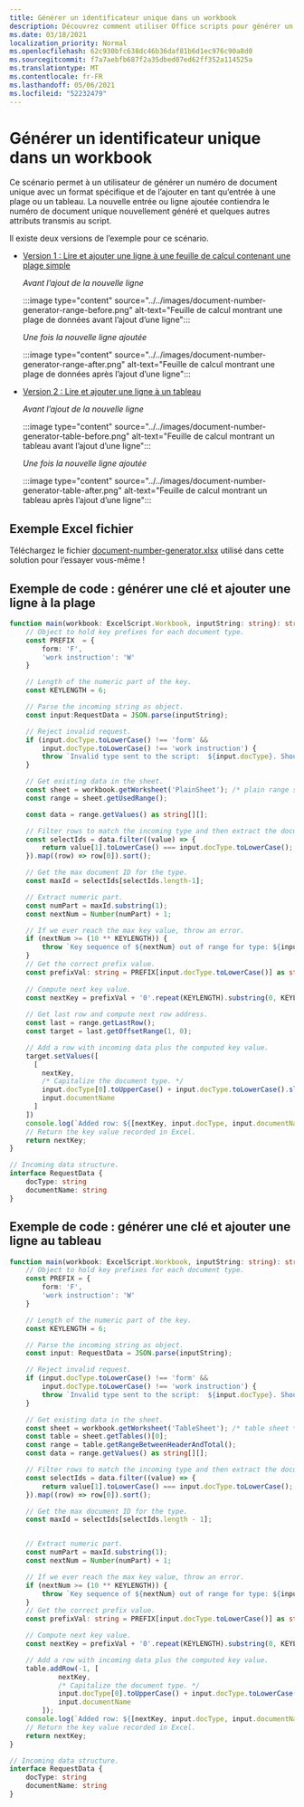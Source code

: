 ```yaml
---
title: Générer un identificateur unique dans un workbook
description: Découvrez comment utiliser Office scripts pour générer un identificateur unique et ajouter une ligne à un tableau et une plage.
ms.date: 03/18/2021
localization_priority: Normal
ms.openlocfilehash: 62c930bfc638dc46b36daf81b6d1ec976c90a8d0
ms.sourcegitcommit: f7a7aebfb687f2a35dbed07ed62ff352a114525a
ms.translationtype: MT
ms.contentlocale: fr-FR
ms.lasthandoff: 05/06/2021
ms.locfileid: "52232479"
---
```

# <a name="generate-a-unique-identifier-in-a-workbook"></a>Générer un identificateur unique dans un workbook

Ce scénario permet à un utilisateur de générer un numéro de document unique avec un format spécifique et de l’ajouter en tant qu’entrée à une plage ou un tableau. La nouvelle entrée ou ligne ajoutée contiendra le numéro de document unique nouvellement généré et quelques autres attributs transmis au script.

Il existe deux versions de l’exemple pour ce scénario.

* [Version 1 : Lire et ajouter une ligne à une feuille de calcul contenant une plage simple](#sample-code-generate-key-and-add-row-to-range)

    _Avant l’ajout de la nouvelle ligne_

    :::image type="content" source="../../images/document-number-generator-range-before.png" alt-text="Feuille de calcul montrant une plage de données avant l’ajout d’une ligne":::

    _Une fois la nouvelle ligne ajoutée_

    :::image type="content" source="../../images/document-number-generator-range-after.png" alt-text="Feuille de calcul montrant une plage de données après l’ajout d’une ligne":::

* [Version 2 : Lire et ajouter une ligne à un tableau](#sample-code-generate-key-and-add-row-to-table)

    _Avant l’ajout de la nouvelle ligne_

    :::image type="content" source="../../images/document-number-generator-table-before.png" alt-text="Feuille de calcul montrant un tableau avant l’ajout d’une ligne":::

    _Une fois la nouvelle ligne ajoutée_

    :::image type="content" source="../../images/document-number-generator-table-after.png" alt-text="Feuille de calcul montrant un tableau après l’ajout d’une ligne":::

## <a name="sample-excel-file"></a>Exemple Excel fichier

Téléchargez le fichier <a href="document-number-generator.xlsx">document-number-generator.xlsx</a> utilisé dans cette solution pour l’essayer vous-même !

## <a name="sample-code-generate-key-and-add-row-to-range"></a>Exemple de code : générer une clé et ajouter une ligne à la plage

```TypeScript
function main(workbook: ExcelScript.Workbook, inputString: string): string {
    // Object to hold key prefixes for each document type.
    const PREFIX  = {
        form: 'F',
        'work instruction': 'W'
    }

    // Length of the numeric part of the key.
    const KEYLENGTH = 6;

    // Parse the incoming string as object.
    const input:RequestData = JSON.parse(inputString);

    // Reject invalid request.
    if (input.docType.toLowerCase() !== 'form' && 
        input.docType.toLowerCase() !== 'work instruction') {
        throw `Invalid type sent to the script:  ${input.docType}. Should be one of the following: ${Object.keys(PREFIX)}`
    }

    // Get existing data in the sheet.
    const sheet = workbook.getWorksheet('PlainSheet'); /* plain range sheet */
    const range = sheet.getUsedRange();

    const data = range.getValues() as string[][];

    // Filter rows to match the incoming type and then extract the document number column (index 0) and then sort it. 
    const selectIds = data.filter((value) => {
        return value[1].toLowerCase() === input.docType.toLowerCase();
    }).map((row) => row[0]).sort();

    // Get the max document ID for the type.
    const maxId = selectIds[selectIds.length-1];

    // Extract numeric part.
    const numPart = maxId.substring(1);
    const nextNum = Number(numPart) + 1;

    // If we ever reach the max key value, throw an error.
    if (nextNum >= (10 ** KEYLENGTH)) {
        throw `Key sequence of ${nextNum} out of range for type: ${input.docType}.`
    }
    // Get the correct prefix value.
    const prefixVal: string = PREFIX[input.docType.toLowerCase()] as string;
    
    // Compute next key value.
    const nextKey = prefixVal + '0'.repeat(KEYLENGTH).substring(0, KEYLENGTH - String(nextNum).length) + String(nextNum);
    
    // Get last row and compute next row address.
    const last = range.getLastRow();
    const target = last.getOffsetRange(1, 0);

    // Add a row with incoming data plus the computed key value.
    target.setValues([
      [
        nextKey, 
        /* Capitalize the document type. */
        input.docType[0].toUpperCase() + input.docType.toLowerCase().slice(1),
        input.documentName
      ]
    ])
    console.log(`Added row: ${[nextKey, input.docType, input.documentName]}`)
    // Return the key value recorded in Excel.
    return nextKey;
}

// Incoming data structure.
interface RequestData {
    docType: string
    documentName: string
}
```

## <a name="sample-code-generate-key-and-add-row-to-table"></a>Exemple de code : générer une clé et ajouter une ligne au tableau

```TypeScript
function main(workbook: ExcelScript.Workbook, inputString: string): string {
    // Object to hold key prefixes for each document type.
    const PREFIX = {
        form: 'F',
        'work instruction': 'W'
    }

    // Length of the numeric part of the key.
    const KEYLENGTH = 6;

    // Parse the incoming string as object.
    const input: RequestData = JSON.parse(inputString);

    // Reject invalid request.
    if (input.docType.toLowerCase() !== 'form' &&
        input.docType.toLowerCase() !== 'work instruction') {
        throw `Invalid type sent to the script:  ${input.docType}. Should be one of the following: ${Object.keys(PREFIX)}`
    }

    // Get existing data in the sheet.
    const sheet = workbook.getWorksheet('TableSheet'); /* table sheet */
    const table = sheet.getTables()[0];
    const range = table.getRangeBetweenHeaderAndTotal();
    const data = range.getValues() as string[][];

    // Filter rows to match the incoming type and then extract the document number column (index 0) and then sort it.
    const selectIds = data.filter((value) => {
        return value[1].toLowerCase() === input.docType.toLowerCase();
    }).map((row) => row[0]).sort();

    // Get the max document ID for the type.
    const maxId = selectIds[selectIds.length - 1];


    // Extract numeric part.
    const numPart = maxId.substring(1);
    const nextNum = Number(numPart) + 1;

    // If we ever reach the max key value, throw an error.
    if (nextNum >= (10 ** KEYLENGTH)) {
        throw `Key sequence of ${nextNum} out of range for type: ${input.docType}.`
    }
    // Get the correct prefix value.
    const prefixVal: string = PREFIX[input.docType.toLowerCase()] as string;

    // Compute next key value.
    const nextKey = prefixVal + '0'.repeat(KEYLENGTH).substring(0, KEYLENGTH - String(nextNum).length) + String(nextNum);

    // Add a row with incoming data plus the computed key value.
    table.addRow(-1, [
            nextKey,
            /* Capitalize the document type. */
            input.docType[0].toUpperCase() + input.docType.toLowerCase().slice(1),
            input.documentName
        ]);
    console.log(`Added row: ${[nextKey, input.docType, input.documentName]}`)
    // Return the key value recorded in Excel.
    return nextKey;
}

// Incoming data structure.
interface RequestData {
    docType: string
    documentName: string
}
```
